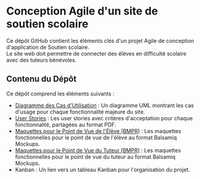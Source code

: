 # Conception Agile d'un site de soutien scolaire

Ce dépôt GitHub contient les éléments clés d'un projet Agile de conception d'application de Soutien scolaire.   
Le site web doit permettre de connecter des élèves en difficulté scolaire avec des tuteurs bénévoles.

## Contenu du Dépôt

Ce dépôt comprend les éléments suivants :

- [Diagramme des Cas d'Utilisation](https://github.com/rlossec/Design_Learning-Application/blob/main/src/P3_01_Diagramme%20cas%20d'utilisation.pdf) : Un diagramme UML montrant les cas d'usage pour chaque fonctionnalité majeure du site.
- [User Stories](https://github.com/rlossec/Design_Learning-Application/blob/main/src/P3_02_User%20Stories.pdf) : Les user stories avec critères d'acceptation pour chaque fonctionnalité, partagées au format PDF.
- [Maquettes pour le Point de Vue de l'Élève (BMPR)](https://github.com/rlossec/Design_Learning-Application/blob/main/src/P3_03_01_Maquettes%20El%C3%A8ve.bmpr) : Les maquettes fonctionnelles pour le point de vue de l'élève au format Balsamiq Mockups.
- [Maquettes pour le Point de Vue du Tuteur (BMPR)](https://github.com/rlossec/Design_Learning-Application/blob/main/src/P3_03_02_Maquettes%20Tuteur.bmpr) : Les maquettes fonctionnelles pour le point de vue du tuteur au format Balsamiq Mockups.
- Kanban : Un lien vers un tableau Kanban pour l'organisation du projet.
